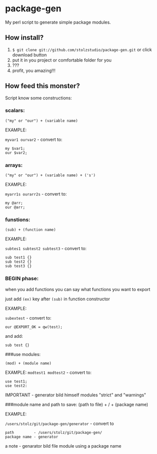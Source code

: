 # package-gen
My perl script to generate simple package modules.

## How install?

1. `$ git clone git://github.com/stolzstudio/package-gen.git` or click download button
2. put it in you project or comfortable folder for you
2. ???
3. profit, you amazing!!! 

## How feed this monster?

Script know some constructions:
  
### scalars:

    ("my" or "our") + (variable name) 
 
EXAMPLE:

`myvar1 ourvar2` - convert to:

    my $var1; 
    our $var2;

### arrays:

    ("my" or "our") + (variable name) + ('s')

EXAMPLE:

`myarr1s ourarr2s` - convert to:

    my @arr;
    our @arr;
  
### funstions:

    (sub) + (function name)

EXAMPLE:

`subtes1 subtest2 subtest3` - convert to:

    sub test1 {} 
    sub test2 {}
    sub test3 {}

### BEGIN phase: 
  
when you add functions you can say what functions you want to export
    
just add `(ex)` key after `(sub)` in function constructor
    
EXAMPLE:

`subextest` - convert to: 

    our @EXPORT_OK = qw(test);

and add:

    sub test {}

###use modules:
  
    (mod) + (module name)
    
EXAMPLE:
`modtest1 modtest2` - convert to:

    use test1;
    use test2:
    
IMPORTANT - generator bild himself modules "strict" and "warnings"

###module name and path to save:
    (path to file) + / + (package name)
  
EXAMPLE:

`/users/stolz/git/package-gen/generator` - convert to

    path         - /users/stolz/git/package-gen/
    package name - generator
  
a note - genarator bild file module using a package name
